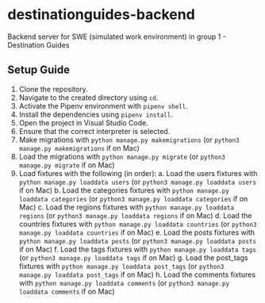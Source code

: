 # destinationguides-backend
Backend server for SWE (simulated work environment) in group 1 - Destination Guides

## Setup Guide

1. Clone the repository.
2. Navigate to the created directory using ```cd```.
3. Activate the Pipenv environment with ```pipenv shell```.
4. Install the dependencies using ```pipenv install```.
5. Open the project in Visual Studio Code.
6. Ensure that the correct interpreter is selected.
7. Make migrations with ```python manage.py makemigrations``` (or ```python3 manage.py makemigrations``` if on Mac)
8. Load the migrations with ```python manage.py migrate``` (or ```python3 manage.py migrate``` if on Mac)
9. Load fixtures with the following (in order):
  a. Load the users fixtures with ```python manage.py loaddata users``` (or ```python3 manage.py loaddata users``` if on Mac)
  b. Load the categories fixtures with ```python manage.py loaddata categories``` (or ```python3 manage.py loaddata categories``` if on Mac)
  c. Load the regions fixtures with ```python manage.py loaddata regions``` (or ```python3 manage.py loaddata regions``` if on Mac)
  d. Load the countries fixtures with ```python manage.py loaddata countries``` (or ```python3 manage.py loaddata countries``` if on Mac)
  e. Load the posts fixtures with ```python manage.py loaddata posts``` (or ```python3 manage.py loaddata posts``` if on Mac)
  f. Load the tags fixtures with ```python manage.py loaddata tags``` (or ```python3 manage.py loaddata tags``` if on Mac)
  g. Load the post_tags fixtures with ```python manage.py loaddata post_tags``` (or ```python3 manage.py loaddata post_tags``` if on Mac)
  h. Load the comments fixtures with ```python manage.py loaddata comments``` (or ```python3 manage.py loaddata comments``` if on Mac)
